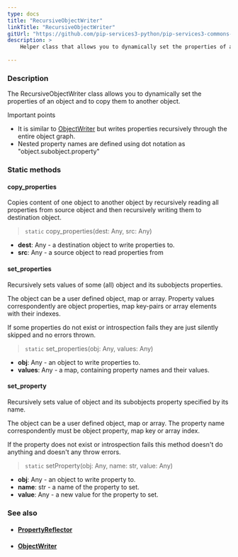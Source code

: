 ```yaml
---
type: docs
title: "RecursiveObjectWriter"
linkTitle: "RecursiveObjectWriter"
gitUrl: "https://github.com/pip-services3-python/pip-services3-commons-python"
description: >
    Helper class that allows you to dynamically set the properties of an object
 
---
```


### Description

The RecursiveObjectWriter class allows you to dynamically set the properties of an object and to copy them to another object.

Important points

- It is similar to [ObjectWriter](../object_writer) but writes properties recursively through the entire object graph. 
- Nested property names are defined using dot notation as "object.subobject.property"

### Static methods

#### copy_properties
Copies content of one object to another object
by recursively reading all properties from source object
and then recursively writing them to destination object.

> `static` copy_properties(dest: Any, src: Any)

- **dest**: Any - a destination object to write properties to.
- **src**: Any - a source object to read properties from


#### set_properties
Recursively sets values of some (all) object and its subobjects properties.

The object can be a user defined object, map or array.
Property values correspondently are object properties,
map key-pairs or array elements with their indexes.
 
If some properties do not exist or introspection fails
they are just silently skipped and no errors thrown.

> `static` set_properties(obj: Any, values: Any)

- **obj**: Any - an object to write properties to. 
- **values**: Any - a map, containing property names and their values.


#### set_property
Recursively sets value of object and its subobjects property specified by its name.

The object can be a user defined object, map or array.
The property name correspondently must be object property,
map key or array index.

If the property does not exist or introspection fails
this method doesn't do anything and doesn't any throw errors.

> `static` setProperty(obj: Any, name: str, value: Any)

- **obj**: Any - an object to write property to.
- **name**: str - a name of the property to set.
- **value**: Any - a new value for the property to set.



### See also
- #### [PropertyReflector](../property_reflector)
- #### [ObjectWriter](../object_writer)
